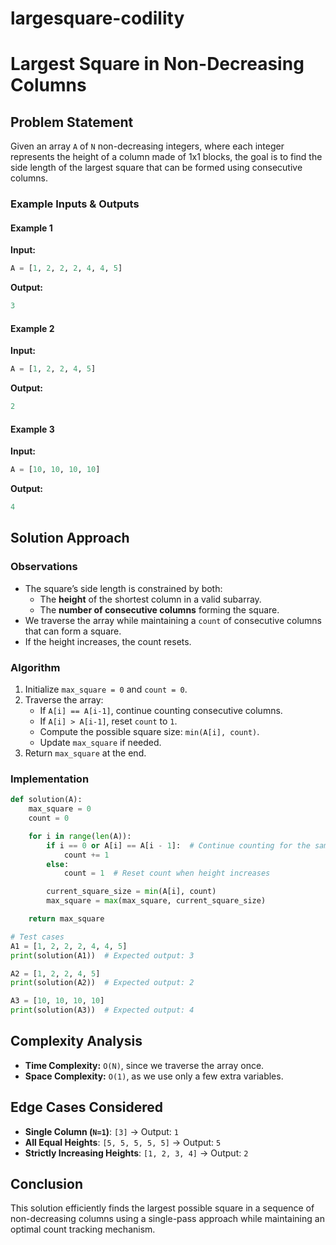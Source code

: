 # largesquare-codility
# Largest Square in Non-Decreasing Columns

## Problem Statement
Given an array `A` of `N` non-decreasing integers, where each integer represents the height of a column made of 1x1 blocks, the goal is to find the side length of the largest square that can be formed using consecutive columns.

### Example Inputs & Outputs

#### Example 1
**Input:**
```python
A = [1, 2, 2, 2, 4, 4, 5]
```
**Output:**
```python
3
```

#### Example 2
**Input:**
```python
A = [1, 2, 2, 4, 5]
```
**Output:**
```python
2
```

#### Example 3
**Input:**
```python
A = [10, 10, 10, 10]
```
**Output:**
```python
4
```

## Solution Approach
### Observations
- The square’s side length is constrained by both:
  - The **height** of the shortest column in a valid subarray.
  - The **number of consecutive columns** forming the square.
- We traverse the array while maintaining a `count` of consecutive columns that can form a square.
- If the height increases, the count resets.

### Algorithm
1. Initialize `max_square = 0` and `count = 0`.
2. Traverse the array:
   - If `A[i] == A[i-1]`, continue counting consecutive columns.
   - If `A[i] > A[i-1]`, reset `count` to `1`.
   - Compute the possible square size: `min(A[i], count)`.
   - Update `max_square` if needed.
3. Return `max_square` at the end.

### Implementation
```python
def solution(A):
    max_square = 0
    count = 0

    for i in range(len(A)):
        if i == 0 or A[i] == A[i - 1]:  # Continue counting for the same height
            count += 1
        else:
            count = 1  # Reset count when height increases

        current_square_size = min(A[i], count)
        max_square = max(max_square, current_square_size)

    return max_square

# Test cases
A1 = [1, 2, 2, 2, 4, 4, 5]
print(solution(A1))  # Expected output: 3

A2 = [1, 2, 2, 4, 5]
print(solution(A2))  # Expected output: 2

A3 = [10, 10, 10, 10]
print(solution(A3))  # Expected output: 4
```

## Complexity Analysis
- **Time Complexity:** `O(N)`, since we traverse the array once.
- **Space Complexity:** `O(1)`, as we use only a few extra variables.

## Edge Cases Considered
- **Single Column (`N=1`)**: `[3]` → Output: `1`
- **All Equal Heights**: `[5, 5, 5, 5, 5]` → Output: `5`
- **Strictly Increasing Heights**: `[1, 2, 3, 4]` → Output: `2`

## Conclusion
This solution efficiently finds the largest possible square in a sequence of non-decreasing columns using a single-pass approach while maintaining an optimal count tracking mechanism.


